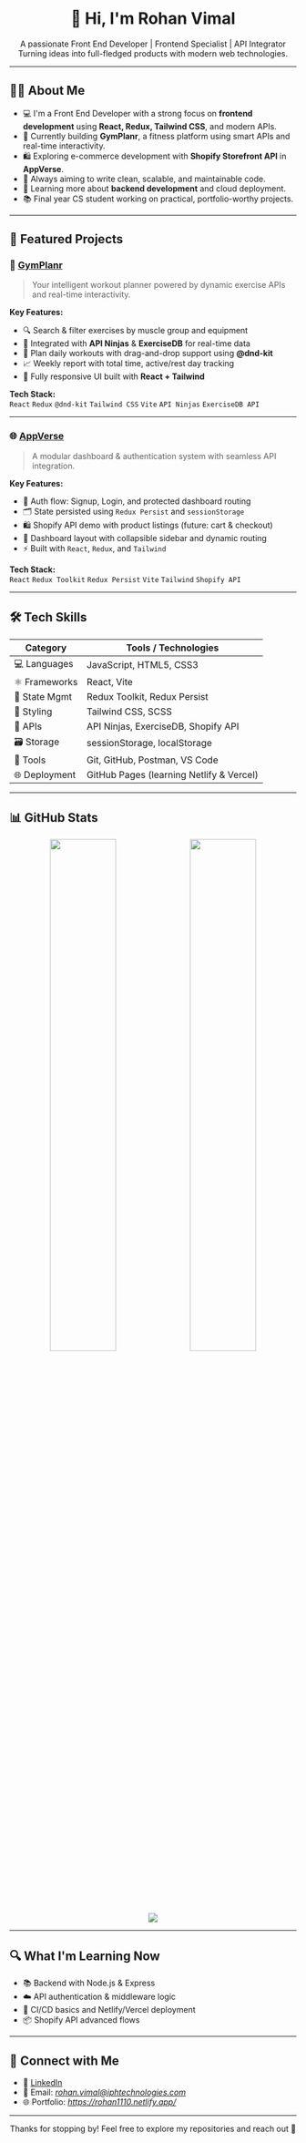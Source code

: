 <h1 align="center">👋 Hi, I'm Rohan Vimal</h1>
<p align="center">
  A passionate Front End Developer | Frontend Specialist | API Integrator<br />
  Turning ideas into full-fledged products with modern web technologies.
</p>

---

## 🧑‍💻 About Me

- 💻 I'm a Front End Developer with a strong focus on **frontend development** using **React, Redux, Tailwind CSS**, and modern APIs.
- 🚀 Currently building **GymPlanr**, a fitness platform using smart APIs and real-time interactivity.
- 🛍️ Exploring e-commerce development with **Shopify Storefront API** in **AppVerse**.
- 🎯 Always aiming to write clean, scalable, and maintainable code.
- 🌱 Learning more about **backend development** and cloud deployment.
- 📚 Final year CS student working on practical, portfolio-worthy projects.

---

## 🧩 Featured Projects

### 💪 [GymPlanr](https://github.com/rohan-vimal-iphtech/GymPlanr)

> Your intelligent workout planner powered by dynamic exercise APIs and real-time interactivity.

**Key Features:**
- 🔍 Search & filter exercises by muscle group and equipment
- 🧠 Integrated with **API Ninjas** & **ExerciseDB** for real-time data
- 📅 Plan daily workouts with drag-and-drop support using **@dnd-kit**
- 📈 Weekly report with total time, active/rest day tracking
- 📱 Fully responsive UI built with **React + Tailwind**

**Tech Stack:**  
`React` `Redux` `@dnd-kit` `Tailwind CSS` `Vite` `API Ninjas` `ExerciseDB API`


---

### 🌐 [AppVerse](https://github.com/rohan-vimal-iphtech/AppVerse)

> A modular dashboard & authentication system with seamless API integration.

**Key Features:**
- 🔐 Auth flow: Signup, Login, and protected dashboard routing
- 🗂️ State persisted using `Redux Persist` and `sessionStorage`
- 🛍️ Shopify API demo with product listings (future: cart & checkout)
- 📁 Dashboard layout with collapsible sidebar and dynamic routing
- ⚡ Built with `React`, `Redux`, and `Tailwind`

**Tech Stack:**  
`React` `Redux Toolkit` `Redux Persist` `Vite` `Tailwind` `Shopify API`

---

## 🛠 Tech Skills

| Category        | Tools / Technologies |
|-----------------|----------------------|
| 💻 Languages     | JavaScript, HTML5, CSS3 |
| ⚛️ Frameworks    | React, Vite |
| 🧠 State Mgmt    | Redux Toolkit, Redux Persist |
| 🎨 Styling       | Tailwind CSS, SCSS |
| 📡 APIs          | API Ninjas, ExerciseDB, Shopify API |
| 🗃️ Storage       | sessionStorage, localStorage |
| 🎯 Tools         | Git, GitHub, Postman, VS Code |
| 🌐 Deployment    | GitHub Pages (learning Netlify & Vercel) |

---

## 📊 GitHub Stats

<p align="center">
  <img src="https://github-readme-stats.vercel.app/api?username=rohan-vimal-iphtech&show_icons=true&theme=tokyonight&hide_border=true" width="48%" />
  <img src="https://streak-stats.demolab.com?user=rohan-vimal-iphtech&theme=tokyonight&hide_border=true" width="48%" />
</p>

<p align="center">
  <img src="https://github-readme-activity-graph.vercel.app/graph?username=rohan-vimal-iphtech&theme=react-dark&hide_border=true" />
</p>

---

## 🔍 What I'm Learning Now

- 📚 Backend with Node.js & Express
- ☁️ API authentication & middleware logic
- 🚀 CI/CD basics and Netlify/Vercel deployment
- 📦 Shopify API advanced flows

---

## 🤝 Connect with Me

- 🔗 [LinkedIn](https://www.linkedin.com/in/rohanvimal) 
- 💌 Email: *rohan.vimal@iphtechnologies.com*
- 🌐 Portfolio: *https://rohan1110.netlify.app/*

---

<p align="center">
  Thanks for stopping by! Feel free to explore my repositories and reach out 🤝
</p>

